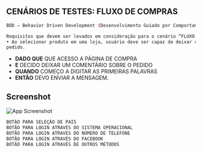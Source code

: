
## CENÁRIOS DE TESTES: FLUXO DE COMPRAS
```bash
BDD — Behavior Driven Development (Desenvolvimento Guiado por Comportamento).
```
```bash
Requisitos que devem ser levados em consideração para o cenário “FLUXO DE COMPRA”
• Ao selecionar produto em uma loja, usuário deve ser capaz de deixar comentário sobre o
pedido.
```

- **DADO QUE** QUE ACESSO A PÁGINA DE COMPRA
- **E** DECIDO DEIXAR UM COMENTÁRIO SOBRE O PEDIDO
- **QUANDO** COMEÇO A DIGITAR AS PRIMEIRAS PALAVRAS
- **ENTÃO** DEVO ENVIAR A MENSAGEM.

## Screenshot
![App Screenshot](https://cdn.discordapp.com/attachments/993982266273452053/995834240526725280/unknown.png)

```bash
BOTÃO PARA SELEÇÃO DE PAÍS
BOTÃO PARA LOGIN ATRAVÉS DO SISTEMA OPERACIONAL
BOTÃO PARA LOGIN ATRAVÉS DO NÚMERO DE TELEFONE
BOTÃO PARA LOGIN ATRAVÉS DO FACEBOOK
BOTÃO PARA LOGIN ATRAVÉS DE OUTROS MÉTODOS
```





